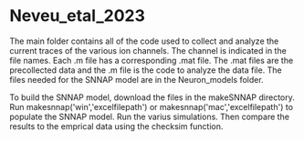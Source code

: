# Neveu_etal_2023

The main folder contains all of the code used to collect and analyze the current traces of the various ion channels.  The channel is indicated in the file names.  Each .m file has a corresponding .mat file.  The .mat files are the precollected data and the .m file is the code to analyze the data file.  The files needed for the SNNAP model are in the Neuron_models folder.  

To build the SNNAP model, download the files in the makeSNNAP directory.  Run makesnnap('win','excelfilepath') or makesnnap('mac','excelfilepath') to populate the SNNAP model.  Run the varius simulations.  Then compare the results to the emprical data using the checksim function. 